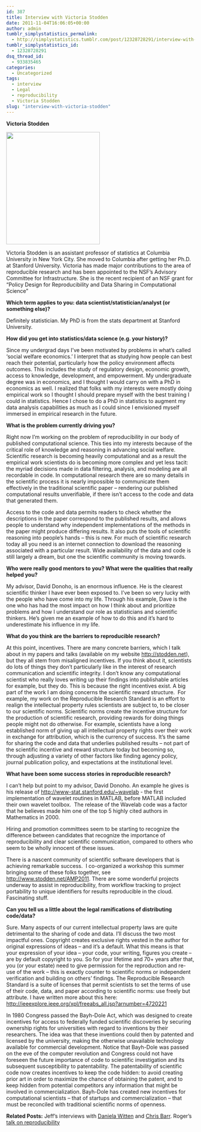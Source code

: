 ```yaml
---
id: 387
title: Interview with Victoria Stodden
date: 2011-11-04T16:06:05+00:00
author: admin
tumblr_simplystatistics_permalink:
  - http://simplystatistics.tumblr.com/post/12328728291/interview-with-victoria-stodden
tumblr_simplystatistics_id:
  - 12328728291
dsq_thread_id:
  - 933835465
categories:
  - Uncategorized
tags:
  - interview
  - Legal
  - reproducibility
  - Victoria Stodden
slug: "interview-with-victoria-stodden"
---
```

**Victoria Stodden**

<img height="300" width="250" src="http://biostat.jhsph.edu/~jleek/vcs.jpg" />

Victoria Stodden is an assistant professor of statistics at Columbia University in New York City. She moved to Columbia after getting her Ph.D. at Stanford University. Victoria has made major contributions to the area of reproducible research and has been appointed to the NSF&#8217;s Advisory Committee for Infrastructure. She is the recent recipient of an NSF grant for &#8220;Policy Design for Reproducibility and Data Sharing in Computational Science&#8221;

<!-- more -->

**Which term applies to you: data scientist/statistician/analyst (or something else)?**

Definitely statistician. My PhD is from the stats department at Stanford University.

**How did you get into statistics/data science (e.g. your history)?**

Since my undergrad days I’ve been motivated by problems in what’s called ‘social welfare economics.’ I interpret that as studying how people can best reach their potential, particularly how the policy environment affects outcomes. This includes the study of regulatory design, economic growth, access to knowledge, development, and empowerment. My undergraduate degree was in economics, and I thought I would carry on with a PhD in economics as well. I realized that folks with my interests were mostly doing empirical work so I thought I should prepare myself with the best training I could in statistics. Hence I chose to do a PhD in statistics to augment my data analysis capabilities as much as I could since I envisioned myself immersed in empirical research in the future.

**What is the problem currently driving you?**

Right now I’m working on the problem of reproducibility in our body of published computational science. This ties into my interests because of the critical role of knowledge and reasoning in advancing social welfare. Scientific research is becoming heavily computational and as a result the empirical work scientists do is becoming more complex and yet less tacit: the myriad decisions made in data filtering, analysis, and modeling are all recordable in code. In computational research there are so many details in the scientific process it is nearly impossible to communicate them effectively in the traditional scientific paper – rendering our published computational results unverifiable, if there isn’t access to the code and data that generated them.

Access to the code and data permits readers to check whether the descriptions in the paper correspond to the published results, and allows people to understand why independent implementations of the methods in the paper might produce differing results. It also puts the tools of scientific reasoning into people’s hands – this is new. For much of scientific research today all you need is an internet connection to download the reasoning associated with a particular result. Wide availability of the data and code is still largely a dream, but one the scientific community is moving towards.

**Who were really good mentors to you? What were the qualities that really helped you?**

My advisor, David Donoho, is an enormous influence. He is the clearest scientific thinker I have ever been exposed to. I’ve been so very lucky with the people who have come into my life. Through his example, Dave is the one who has had the most impact on how I think about and prioritize problems and how I understand our role as statisticians and scientific thinkers. He’s given me an example of how to do this and it’s hard to underestimate his influence in my life.

**What do you think are the barriers to reproducible research?**

At this point, incentives. There are many concrete barriers, which I talk about in my papers and talks (available on my website <a href="http://stodden.net" target="_blank"><a href="http://stodden.net" target="_blank">http://stodden.net</a></a>), but they all stem from misaligned incentives. If you think about it, scientists do lots of things they don’t particularly like in the interest of research communication and scientific integrity. I don’t know any computational scientist who really loves writing up their findings into publishable articles for example, but they do. This is because the right incentives exist. A big part of the work I am doing concerns the scientific reward structure.  For example, my work on the Reproducible Research Standard is an effort to realign the intellectual property rules scientists are subject to, to be closer to our scientific norms. Scientific norms create the incentive structure for the production of scientific research, providing rewards for doing things people might not do otherwise. For example, scientists have a long established norm of giving up all intellectual property rights over their work in exchange for attribution, which is the currency of success. It’s the same for sharing the code and data that underlies published results – not part of the scientific incentive and reward structure today but becoming so, through adjusting a variety of other factors like finding agency policy, journal publication policy, and expectations at the institutional level.

**What have been some success stories in reproducible research?**

I can’t help but point to my advisor, David Donoho. An example he gives is his release of <a href="http://www-stat.stanford.edu/~wavelab" target="_blank"><a href="http://www-stat.stanford.edu/~wavelab" target="_blank">http://www-stat.stanford.edu/~wavelab</a></a> - the first implementation of wavelet routines in MATLAB, before MATLAB included their own wavelet toolbox.  The release of the Wavelab code was a factor that he believes made him one of the top 5 highly cited authors in Mathematics in 2000.

Hiring and promotion committees seem to be starting to recognize the difference between candidates that recognize the importance of reproducibility and clear scientific communication, compared to others who seem to be wholly innocent of these issues.

There is a nascent community of scientific software developers that is achieving remarkable success.  I co-organized a workshop this summer bringing some of these folks together, see <a href="http://www.stodden.net/AMP2011" target="_blank"><a href="http://www.stodden.net/AMP2011" target="_blank">http://www.stodden.net/AMP2011</a></a>. There are some wonderful projects underway to assist in reproducibility, from workflow tracking to project portability to unique identifiers for results reproducible in the cloud. Fascinating stuff.

**Can you tell us a little about the legal ramifications of distributing code/data?**

Sure. Many aspects of our current intellectual property laws are quite detrimental to the sharing of code and data. I’ll discuss the two most impactful ones. Copyright creates exclusive rights vested in the author for original expressions of ideas – and it’s a default. What this means is that your expression of your idea – your code, your writing, figures you create – are by default copyright to you. So for your lifetime and 70+ years after that, you (or your estate) need to give permission for the reproduction and re-use of the work – this is exactly counter to scientific norms or independent verification and building on others’ findings. The Reproducible Research Standard is a suite of licenses that permit scientists to set the terms of use of their code, data, and paper according to scientific norms: use freely but attribute. I have written more about this here: <a href="http://ieeexplore.ieee.org/xpl/freeabs_all.jsp?arnumber=4720221" target="_blank"><a href="http://ieeexplore.ieee.org/xpl/freeabs_all.jsp?arnumber=4720221" target="_blank">http://ieeexplore.ieee.org/xpl/freeabs_all.jsp?arnumber=4720221</a></a>

In 1980 Congress passed the Bayh-Dole Act, which was designed to create incentives for access to federally funded scientific discoveries by securing ownership rights for universities with regard to inventions by their researchers. The idea was that these inventions could then by patented and licensed by the university, making the otherwise unavailable technology available for commercial development. Notice that Bayh-Dole was passed on the eve of the computer revolution and Congress could not have foreseen the future importance of code to scientific investigation and its subsequent susceptibility to patentability. The patentability of scientific code now creates incentives to keep the code hidden: to avoid creating prior art in order to maximize the chance of obtaining the patent, and to keep hidden from potential competitors any information that might be involved in commercialization. Bayh-Dole has created new incentives for computational scientists – that of startups and commercialization – that must be reconciled with traditional scientific norms of openness.

**Related Posts:** Jeff&#8217;s interviews with <a href="http://simplystatistics.tumblr.com/post/11436138110/interview-with-daniela-witten" target="_blank">Daniela Witten</a> and <a href="http://simplystatistics.tumblr.com/post/11729003971/interview-with-chris-barr" target="_blank">Chris Barr</a>. Roger&#8217;s <a href="http://simplystatistics.tumblr.com/post/12243614318/i-gave-a-talk-on-reproducible-research-back-in" target="_blank">talk on reproducibility</a> 

